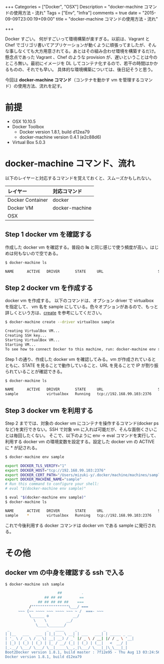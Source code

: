 +++
Categories = ["Docker", "OSX"]
Description = "docker-machine コマンドの使用方法・流れ"
Tags = ["Env", "Infra"]
comments = true
date = "2015-09-09T23:00:19+09:00"
title = "docker-machine コマンドの使用方法・流れ"

+++

Docker すごい。 何がすごいって環境構築が楽すぎる。以前は、Vagrant と Chef でゴリゴリ書いてアプリケーションが動くように頑張ってましたが、そんな事しなくても大方用意されてる。あとはその組み合わせ環境を構築するだけ。懸念点であった Vagrant 、Chef のような provision が、遅いということは今のところ無い。最初にイメージを DL してコンテナ化するので、若干の時間はかかるものの、それでも早い。 具体的な環境構築については、後日記そうと思う。

今回は **docker-machine コマンド**（コンテナを動かす vm を管理するコマンド）の使用方法、流れを記す。


<!--more-->

# 前提

- OSX 10.10.5
- Docker Toolbox
    - Docker version 1.8.1, build d12ea79
    - docker-machine version 0.4.1 (e2c88d6)
- Virtual Box 5.0.3

# docker-machine コマンド、流れ

以下のレイヤーと対応するコマンドを覚えておくと、スムーズかもしれない。

| レイヤー             |  対応コマンド    |
| :------------------ |:---------------|
| Docker Container    | docker         |
| Docker VM           | docker-machine |
| OSX                 |                |

## Step 1 docker vm を確認する

作成した docker vm を確認する。普段の **ls** と同じ感じで使う頻度が高い。はじめは何もないので空である。

~~~bash
$ docker-machine ls

NAME      ACTIVE   DRIVER       STATE     URL                         SWARM
~~~

## Step 2 docker vm を作成する

docker vm を作成する。 以下のコマンドは、オプション driver で virtualbox を指定して、 vm 名を sample にしている。色々オプションがあるので、もっと詳しくという方は、[create](https://docs.docker.com/machine/reference/create/) を参考にしてください。

~~~bash
$ docker-machine create --driver virtualbox sample

Creating VirtualBox VM...
Creating SSH key...
Starting VirtualBox VM...
Starting VM...
To see how to connect Docker to this machine, run: docker-machine env sample
~~~

Step 1 の通り、作成した docker vm を確認してみる。vm が作成されているとともに、STATE を見ることで動作していること、URL を見ることで IP が割り振られていることが確認できる。

~~~bash
$ docker-machine ls

NAME      ACTIVE   DRIVER       STATE     URL                         SWARM
sample             virtualbox   Running   tcp://192.168.99.103:2376
~~~

## Step 3 docker vm を利用する

Step 2 まででは、対象の docker vm にコンテナを操作するコマンド(docker ps など)を実行できない。SSH で対象 vm に入れば可能だが、そんな面倒くさいことは毎回したくない。
そこで、以下のように env -> eval コマンドを実行して、利用する docker vm の環境変数を設定する。設定した docker vm の ACTIVE に * が記される。


~~~bash
$ docker-machine env sample

export DOCKER_TLS_VERIFY="1"
export DOCKER_HOST="tcp://192.168.99.103:2376"
export DOCKER_CERT_PATH="/Users/mizuki-y/.docker/machine/machines/sample"
export DOCKER_MACHINE_NAME="sample"
# Run this command to configure your shell:
# eval "$(docker-machine env sample)"
~~~

~~~bash
$ eval "$(docker-machine env sample)"
$ docker-machine ls

NAME      ACTIVE   DRIVER       STATE     URL                         SWARM
sample    *        virtualbox   Running   tcp://192.168.99.103:2376
~~~


これで今後利用する docker コマンドは docker vm である sample に発行される。

# その他

## docker vm の中身を確認する ssh で入る

~~~bash
$ docker-machine ssh sample

                        ##         .
                  ## ## ##        ==
               ## ## ## ## ##    ===
           /"""""""""""""""""\___/ ===
      ~~~ {~~ ~~~~ ~~~ ~~~~ ~~~ ~ /  ===- ~~~
           \______ o           __/
             \    \         __/
              \____\_______/
 _                 _   ____     _            _
| |__   ___   ___ | |_|___ \ __| | ___   ___| | _____ _ __
| '_ \ / _ \ / _ \| __| __) / _` |/ _ \ / __| |/ / _ \ '__|
| |_) | (_) | (_) | |_ / __/ (_| | (_) | (__|   <  __/ |
|_.__/ \___/ \___/ \__|_____\__,_|\___/ \___|_|\_\___|_|
Boot2Docker version 1.8.1, build master : 7f12e95 - Thu Aug 13 03:24:56 UTC 2015
Docker version 1.8.1, build d12ea79
~~~
